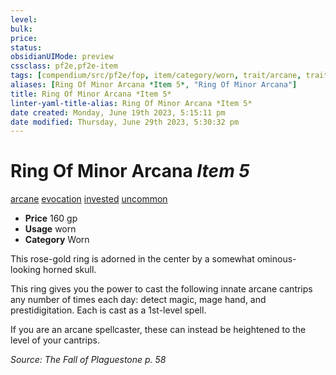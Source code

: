 ```yaml
---
level:
bulk:
price:
status:
obsidianUIMode: preview
cssclass: pf2e,pf2e-item
tags: [compendium/src/pf2e/fop, item/category/worn, trait/arcane, trait/evocation, trait/invested, trait/uncommon]
aliases: [Ring Of Minor Arcana *Item 5*, "Ring Of Minor Arcana"]
title: Ring Of Minor Arcana *Item 5*
linter-yaml-title-alias: Ring Of Minor Arcana *Item 5*
date created: Monday, June 19th 2023, 5:15:11 pm
date modified: Thursday, June 29th 2023, 5:30:32 pm
---
```


# Ring Of Minor Arcana *Item 5*

[arcane](rules/traits/arcane.md) [evocation](rules/traits/evocation.md) [invested](rules/traits/invested.md) [uncommon](rules/traits/uncommon.md)  

- **Price** 160 gp
- **Usage** worn
- **Category** Worn

This rose-gold ring is adorned in the center by a somewhat ominous-looking horned skull.

This ring gives you the power to cast the following innate arcane cantrips any number of times each day: detect magic, mage hand, and prestidigitation. Each is cast as a 1st-level spell.

If you are an arcane spellcaster, these can instead be heightened to the level of your cantrips.

*Source: The Fall of Plaguestone p. 58*
